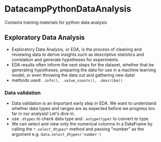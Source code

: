 # DatacampPythonDataAnalysis
Contains training materials for python data analysis

## Exploratory Data Analysis

- Exploratory Data Analysis, or EDA, is the process of cleaning and reviewing data to derive insights such as descriptive statistics and correlation and generate hypotheses for experiments. 
- EDA results often inform the next steps for the dataset, whether that be generating hypotheses, preparing the data for use in a machine learning model, or even throwing the data out and gathering new data!
- methods used: `.info(), .value_counts(), .describe()`

### Data validation

- Data validation is an important early step in EDA. We want to understand whether data types and ranges are as expected before we progress too far in our analysis! Let's dive in.
- use `.dtypes` to check data type and `.astype(type)` to convert to type
- We can select and view only the numerical columns in a DataFrame by calling the `*.select_dtypes*` method and passing "number" as the argument e.g. `data.select_dtypes('number')`


